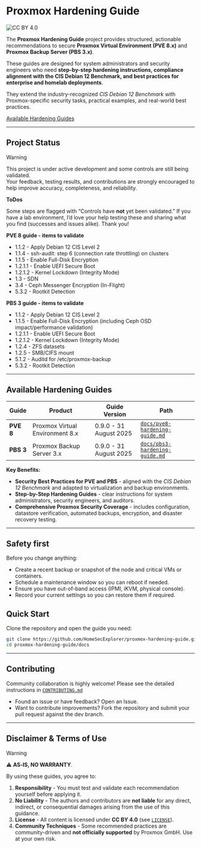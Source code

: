 # Proxmox Hardening Guide

![CC BY 4.0](https://img.shields.io/badge/License-CC%20BY%204.0-green.svg)

The **Proxmox Hardening Guide** project provides structured, actionable recommendations to secure
**Proxmox Virtual Environment (PVE 8.x)** and **Proxmox Backup Server (PBS 3.x)**.

These guides are designed for system administrators and security engineers who need
**step-by-step hardening instructions, compliance alignment with the CIS Debian 12 Benchmark, and best practices for enterprise and homelab deployments**.

They extend the industry-recognized *CIS Debian 12 Benchmark* with Proxmox-specific security tasks, practical examples, and real-world best practices.

[Available Hardening Guides](#available-hardening-guides)

---

## Project Status

> [!WARNING]
> This project is under active development and some controls are still being validated.\
> Your feedback, testing results, and contributions are strongly encouraged to help improve accuracy, completeness, and reliability.

**ToDos**

Some steps are flagged with “Controls have **not** yet been validated.” If you have a lab environment, I’d love your help testing these and sharing what you find (successes and issues alike). Thank you!

**PVE 8 guide - items to validate**

- 1.1.2 - Apply Debian 12 CIS Level 2
- 1.1.4 - ssh-audit: step 6 (connection rate throttling) on clusters
- 1.1.5 - Enable Full-Disk Encryption
- 1.2.1.1 - Enable UEFI Secure Boot
- 1.2.1.2 - Kernel Lockdown (Integrity Mode)
- 1.3 - SDN
- 3.4 - Ceph Messenger Encryption (In-Flight)
- 5.3.2 - Rootkit Detection

**PBS 3 guide - items to validate**

- 1.1.2 - Apply Debian 12 CIS Level 2
- 1.1.5 - Enable Full-Disk Encryption (including Ceph OSD impact/performance validation)
- 1.2.1.1 - Enable UEFI Secure Boot
- 1.2.1.2 - Kernel Lockdown (Integrity Mode)
- 1.2.4 - ZFS datasets
- 1.2.5 - SMB/CIFS mount
- 5.1.2 - Auditd for /etc/proxmox-backup
- 5.3.2 - Rootkit Detection

---

## Available Hardening Guides

| Guide | Product | Guide Version | Path |
|-------|---------|---------|------|
| **PVE 8** | Proxmox Virtual Environment 8.x | 0.9.0 - 31 August 2025 | [`docs/pve8-hardening-guide.md`](docs/pve8-hardening-guide.md) |
| **PBS 3** | Proxmox Backup Server 3.x | 0.9.0 - 31 August 2025 | [`docs/pbs3-hardening-guide.md`](docs/pbs3-hardening-guide.md) |

**Key Benefits:**

- **Security Best Practices for PVE and PBS** - aligned with the *CIS Debian 12 Benchmark* and adapted to virtualization and backup environments.
- **Step-by-Step Hardening Guides** - clear instructions for system administrators, security engineers, and auditors.
- **Comprehensive Proxmox Security Coverage** - includes configuration, datastore verification, automated backups, encryption, and disaster recovery testing.

---

## Safety first

Before you change anything:

- Create a recent backup or snapshot of the node and critical VMs or containers.
- Schedule a maintenance window so you can reboot if needed.
- Ensure you have out-of-band access (IPMI, iKVM, physical console).
- Record your current settings so you can restore them if required.

## Quick Start

Clone the repository and open the guide you need:

```bash
git clone https://github.com/HomeSecExplorer/proxmox-hardening-guide.git
cd proxmox-hardening-guide/docs
```

---

## Contributing

Community collaboration is highly welcome! Please see the detailed instructions in [`CONTRIBUTING.md`](CONTRIBUTING.md)

- Found an issue or have feedback? Open an Issue.
- Want to contribute improvements? Fork the repository and submit your pull request against the dev branch.

---

## Disclaimer & Terms of Use

> [!WARNING]
> ⚠️ **AS‑IS, NO WARRANTY**.

By using these guides, you agree to:

1. **Responsibility** - You must test and validate each recommendation yourself before applying it.
2. **No Liability** - The authors and contributors are **not liable** for any direct, indirect, or consequential damages arising from the use of this guidance.
3. **License** - All content is licensed under **CC BY 4.0** (see [`LICENSE`](LICENSE)).  
4. **Community Techniques** - Some recommended practices are community-driven and **not officially supported** by Proxmox GmbH. Use at your own risk.
